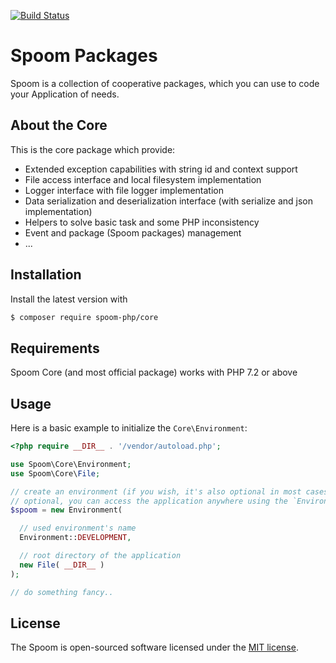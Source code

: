 [![Build Status](https://travis-ci.org/spoom-php/core.svg?branch=development)](https://travis-ci.org/spoom-php/core)

# Spoom Packages
Spoom is a collection of cooperative packages, which you can use to code your Application of needs.

## About the Core
This is the core package which provide:

 * Extended exception capabilities with string id and context support
 * File access interface and local filesystem implementation
 * Logger interface with file logger implementation
 * Data serialization and deserialization interface (with serialize and json implementation)
 * Helpers to solve basic task and some PHP inconsistency
 * Event and package (Spoom packages) management
 * ...

## Installation
Install the latest version with

```bash
$ composer require spoom-php/core
```

## Requirements
Spoom Core (and most official package) works with PHP 7.2 or above

## Usage
Here is a basic example to initialize the `Core\Environment`:

```php
<?php require __DIR__ . '/vendor/autoload.php';

use Spoom\Core\Environment;
use Spoom\Core\File;

// create an environment (if you wish, it's also optional in most cases) to store some globals for your application. Storing it in a variable is
// optional, you can access the application anywhere using the `Environment::instance()` static method
$spoom = new Environment(

  // used environment's name
  Environment::DEVELOPMENT,

  // root directory of the application
  new File( __DIR__ )
);

// do something fancy..
```

## License
The Spoom is open-sourced software licensed under the [MIT license](http://opensource.org/licenses/MIT).
